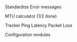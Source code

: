 Standardize Error messages

MTU calculator (1/2 done)


Tracker
Ping
Latency
Packet Loss

Configuration modules
